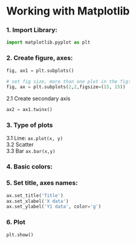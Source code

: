 # Working with Matplotlib

### 1. Import Library:

```python
import matplotlib.pyplot as plt
```

### 2. Create figure, axes:
```python
fig, ax1 = plt.subplots()

# set fig size, more than one plot in the fig:
fig, ax = plt.subplots(2,2,figsize=(15, 15))
```
   2.1 Create secondary axis 
```python
ax2 = ax1.twinx()
```
### 3. Type of plots

   3.1 Line: ```ax.plot(x, y)```  
   3.2 Scatter  
   3.3 Bar ```ax.bar(x,y)```   

### 4. Basic colors:

### 5. Set title, axes names:
   ```python
   ax.set_title('Title')
   ax.set_xlabel('X data')
   ax.set_ylabel('Y1 data', color='g')
   ```
### 6. Plot

```
plt.show()
```

